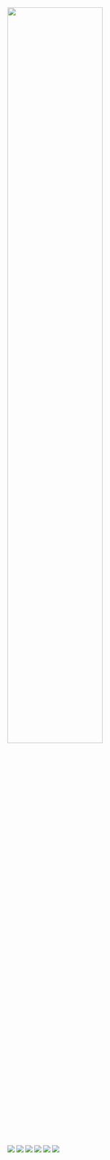 <img src="https://a.wattpad.com/image/supportfooterlogo.png" width="65%">

![](https://img.shields.io/github/stars/ardzz/wattpad.svg)
![](https://img.shields.io/github/forks/ardzz/wattpad.svg)
![](https://img.shields.io/github/tag/ardzz/wattpad.svg)
![](https://img.shields.io/github/release/ardzz/wattpad.svg)
![](https://img.shields.io/github/issues/ardzz/wattpad.svg)
![](https://img.shields.io/badge/PHP-7.4.*-yellow)
